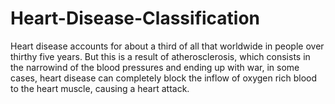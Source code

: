 # Heart-Disease-Classification
Heart disease accounts for about a third of all that worldwide in people over thirthy five years.  But this is a result of atherosclerosis, which consists in the narrowind of the blood pressures and ending up with war, in some cases, heart disease can completely block the inflow of oxygen rich blood to the heart muscle, causing a heart attack.
